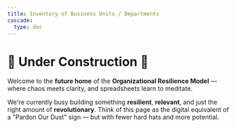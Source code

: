 ```yaml
---
title: Inventory of Business Units / Departments
cascade:
  type: doc
---
```




# 🚧 Under Construction 🚧

Welcome to the **future home** of the **Organizational Resilience Model** — where chaos meets clarity, and spreadsheets learn to meditate.

We're currently busy building something **resilient**, **relevant**, and just the right amount of **revolutionary**. Think of this page as the digital equivalent of a "Pardon Our Dust" sign — but with fewer hard hats and more potential.

